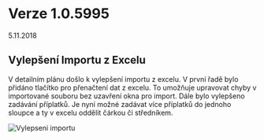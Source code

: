 ﻿# Verze 1.0.5995
5.11.2018

## Vylepšení Importu z Excelu
 
V detailním plánu došlo k vylepšení importu z excelu. V první řadě bylo přidáno tlačítko pro přenačtení dat z excelu.
To umožňuje upravovat chyby v importované souboru bez uzavření okna pro import. 
Dále bylo vylepšeno zadávání příplatků. Je nyní možné zadávat více příplatků do jednoho sloupce a ty v excelu oddělit čárkou či středníkem.

![Vylepseni importu](../data/importimproved.gif "Vylepšení importu z Excelu")
